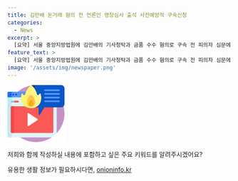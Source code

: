 ```yaml
---
title: 김만배 돈거래 혐의 전 언론인 영장심사 출석 사전예방적 구속신청
categories:
  - News
excerpt: >
  [요약] 서울 중앙지방법원에 김만배의 기사청탁과 금품 수수 혐의로 구속 전 피의자 심문에 출석한 <한겨례신문> 부국장 출신 석씨와 <중앙일보> 논설위원 출신 조씨. 두 사람은 김만배로부터 혜택 받아 기사를 조작했다는 검찰의 주장에 대해 입장을 밝히지 않고 법정으로 향했다. Seongho Yoo 촬영.
feature_text: >
  [요약] 서울 중앙지방법원에 김만배의 기사청탁과 금품 수수 혐의로 구속 전 피의자 심문에 출석한 <한겨례신문> 부국장 출신 석씨와 <중앙일보> 논설위원 출신 조씨. 두 사람은 김만배로부터 혜택 받아 기사를 조작했다는 검찰의 주장에 대해 입장을 밝히지 않고 법정으로 향했다. Seongho Yoo 촬영.
image: '/assets/img/newspaper.png'
---
```


<p><img src="/assets/img/news.png" alt="rentncar 속보" /></p>

<p>저희와 함께 작성하실 내용에 포함하고 싶은 주요 키워드를 알려주시겠어요?</p>
유용한 생활 정보가 필요하시다면, <a href="https://onioninfo.kr" rel="dofollow">onioninfo.kr</a>


